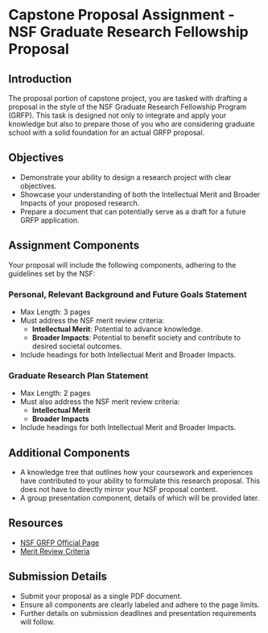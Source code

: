 
# Capstone Proposal Assignment - NSF Graduate Research Fellowship Proposal

## Introduction
The proposal portion of capstone project, you are tasked with drafting a proposal in the style of the NSF Graduate Research Fellowship Program (GRFP). This task is designed not only to integrate and apply your knowledge but also to prepare those of you who are considering graduate school with a solid foundation for an actual GRFP proposal. 

## Objectives
- Demonstrate your ability to design a research project with clear objectives.
- Showcase your understanding of both the Intellectual Merit and Broader Impacts of your proposed research.
- Prepare a document that can potentially serve as a draft for a future GRFP application.

## Assignment Components
Your proposal will include the following components, adhering to the guidelines set by the NSF:

### Personal, Relevant Background and Future Goals Statement
- Max Length: 3 pages
- Must address the NSF merit review criteria:
  - **Intellectual Merit**: Potential to advance knowledge.
  - **Broader Impacts**: Potential to benefit society and contribute to desired societal outcomes.
- Include headings for both Intellectual Merit and Broader Impacts.

### Graduate Research Plan Statement
- Max Length: 2 pages
- Must also address the NSF merit review criteria:
  - **Intellectual Merit**
  - **Broader Impacts**
- Include headings for both Intellectual Merit and Broader Impacts.

## Additional Components
- A knowledge tree that outlines how your coursework and experiences have contributed to your ability to formulate this research proposal. This does not have to directly mirror your NSF proposal content.
- A group presentation component, details of which will be provided later.

## Resources
- [NSF GRFP Official Page](https://www.nsfgrfp.org/)
- [Merit Review Criteria](https://nsfgrfp.org/applicants/merit-review-criteria/)

## Submission Details
- Submit your proposal as a single PDF document.
- Ensure all components are clearly labeled and adhere to the page limits.
- Further details on submission deadlines and presentation requirements will follow.


